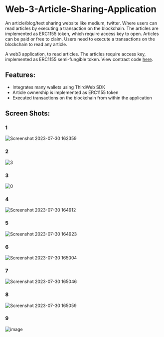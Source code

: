 # Web-3-Article-Sharing-Application

An article/blog/text sharing website like medium, twitter. Where users can read articles by executing a transaction on the blockchain. The articles are implemented as ERC1155 token, which require access key to open. Articles can be paid or free to claim. Users need to execute a transactions on the blockchain to read any article.

A web3 application, to read articles. The articles require access key, implemented as ERC1155 semi-fungible token. View contract code [here](https://github.com/abdulrahim2002/Web-3-Article-Sharing-Application/blob/main/DropERC1155.sol).

## Features:
* Integrates many wallets using ThirdWeb SDK
* Article ownership is implemented as ERC1155 token
* Executed transactions on the blockchain from within the application

## Screen Shots:

### 1
![Screenshot 2023-07-30 162359](https://github.com/abdulrahim2002/Web-3-Article-Sharing-Application/assets/89011337/572523e0-32df-4c2c-94c7-d5886da456ee)


### 2
![3](https://github.com/abdulrahim2002/Web-3-Article-Sharing-Application/assets/89011337/75dff6b3-ea42-4434-b488-977fe2ef468c)

### 3
![0](https://github.com/abdulrahim2002/Web-3-Article-Sharing-Application/assets/89011337/1062a5b5-4ccc-441e-923c-965743f5aded)


### 4
![Screenshot 2023-07-30 164912](https://github.com/abdulrahim2002/Web-3-Article-Sharing-Application/assets/89011337/8904e912-e934-48cc-809d-518e5f410133)

### 5
![Screenshot 2023-07-30 164923](https://github.com/abdulrahim2002/Web-3-Article-Sharing-Application/assets/89011337/42443729-139b-49ee-851a-679e35b008a3)


### 6
![Screenshot 2023-07-30 165004](https://github.com/abdulrahim2002/Web-3-Article-Sharing-Application/assets/89011337/db21de26-7515-434a-b218-c5fccc4f9c01)


### 7
![Screenshot 2023-07-30 165046](https://github.com/abdulrahim2002/Web-3-Article-Sharing-Application/assets/89011337/b9f87c65-87ad-4898-ab61-2f06a7038713)


### 8
![Screenshot 2023-07-30 165059](https://github.com/abdulrahim2002/Web-3-Article-Sharing-Application/assets/89011337/0cfa0267-c4b6-4153-b2c8-27f953592144)


### 9
![image](https://github.com/abdulrahim2002/Web-3-Article-Sharing-Application/assets/89011337/82894980-c824-4686-9750-ebc297e15646)
